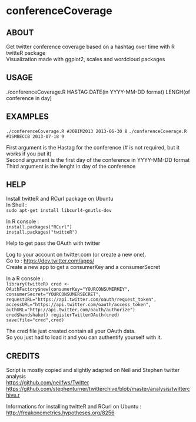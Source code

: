 conferenceCoverage
===

ABOUT
---
Get twitter conference coverage based on a hashtag over time with R twitteR package  
Visualization made with ggplot2, scales and wordcloud packages

USAGE
---
./conferenceCoverage.R HASTAG DATE(in YYYY-MM-DD format) LENGH(of conference in day)

EXAMPLES
---
<code>./conferenceCoverage.R #JOBIM2013 2013-06-30 8</code>
<code>./conferenceCoverage.R #ISMBECCB 2013-07-18 9</code>

First argument is the Hastag for the conference (# is not required, but it works if you put it)  
Second argument is the first day of the conference in YYYY-MM-DD format  
Third argument is the lenght in day of the conference

HELP
---
Install twitteR and RCurl package on Ubuntu  
In Shell :  
<code>sudo apt-get install libcurl4-gnutls-dev</code>

In R console :  
<code>install.packages("RCurl")</code>  
<code>install.packages("twitteR")</code>


Help to get pass the OAuth with twitter

Log to your account on twitter.com (or create a new one).  
Go to : https://dev.twitter.com/apps/  
Create a new app to get a consumerKey and a consumerSecret

In a R console :  
<code>library(twitteR)
cred <- OAuthFactory$new(consumerKey="YOURCONSUMERKEY",
	consumerSecret="YOURCONSUMERSECRET",
	requestURL="https://api.twitter.com/oauth/request_token",
	accessURL="https://api.twitter.com/oauth/access_token",
	authURL="http://api.twitter.com/oauth/authorize")
cred$handshake()
registerTwitterOAuth(cred)
save(file="cred",cred)</code>  

The cred file just created contain all your OAuth data.  
So you just had to load it and you can authentify yourself with it.

CREDITS
---
Script is mostly copied and slightly adapted on Neil and Stephen twitter analysis  
https://github.com/neilfws/Twitter  
https://github.com/stephenturner/twitterchive/blob/master/analysis/twitterchive.r  

Informations for installing twitteR and RCurl on Ubuntu :  
http://freakonometrics.hypotheses.org/8256  
